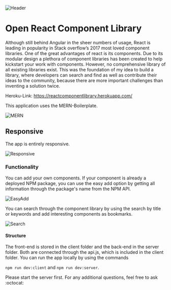 ![Header](https://res.cloudinary.com/dazh9innn/image/upload/v1532436245/Screen_Shot_2018-07-24_at_14.40.32.png)
# Open React Component Library

Although still behind Angular in the sheer numbers of usage, React is leading in popularity in Stack overflow’s 2017 most loved component libraries. 
One of the great advantages of react is its components. Due to its modular design a plethora of component libraries has been created to help kickstart your work with components. However, no comprehensive library of all existing libraries exist. This was the foundation of my idea to build a library, where developers can search and find as well as contribute their ideas to the community, because there are more important challenges than inventing a solution twice. 

Heroku-Link:
https://reactcomponentlibrary.herokuapp.com/

This application uses the MERN-Boilerplate.

![MERN](https://res.cloudinary.com/dazh9innn/image/upload/v1532438012/Screen_Shot_2018-07-24_at_15.13.07.png)

## Responsive

The app is entirely responsive. 

![Responsive](https://res.cloudinary.com/dazh9innn/image/upload/v1532436245/Screen_Shot_2018-07-24_at_14.39.31.png)

### Functionality

You can add your own components. If your component is already a deployed NPM package, you can use the easy add option by getting all information through the package's name from the NPM API.

![EasyAdd](https://res.cloudinary.com/dazh9innn/image/upload/v1532436245/Screen_Shot_2018-07-24_at_14.39.50.png)

You can search through the component library by using the search by title or keywords and add interesting components as bookmarks.

![Search](https://res.cloudinary.com/dazh9innn/image/upload/v1532436245/Screen_Shot_2018-07-24_at_14.41.36.png)

#### Structure

The front-end is stored in the client folder and the back-end in the server folder. Both are connected through the api.js, which is included in the client folder. You can run the app locally by using the commands 

```npm run dev:client``` and ```npm run dev:server```. 

Please start the server first. For any additional questions, feel free to ask  :octocat: 
